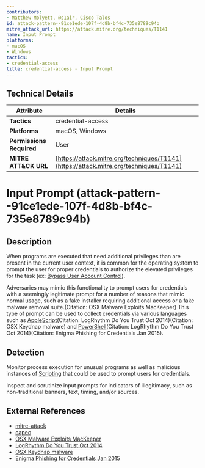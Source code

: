 ```yaml
---
contributors:
- Matthew Molyett, @s1air, Cisco Talos
id: attack-pattern--91ce1ede-107f-4d8b-bf4c-735e8789c94b
mitre_attack_url: https://attack.mitre.org/techniques/T1141
name: Input Prompt
platforms:
- macOS
- Windows
tactics:
- credential-access
title: credential-access - Input Prompt
---
```


## Technical Details

| Attribute | Details |
|-----------|----------|
| **Tactics** | credential-access |
| **Platforms** | macOS, Windows |
| **Permissions Required** | User |
| **MITRE ATT&CK URL** | [https://attack.mitre.org/techniques/T1141](https://attack.mitre.org/techniques/T1141) |

# Input Prompt (attack-pattern--91ce1ede-107f-4d8b-bf4c-735e8789c94b)

## Description
When programs are executed that need additional privileges than are present in the current user context, it is common for the operating system to prompt the user for proper credentials to authorize the elevated privileges for the task (ex: [Bypass User Account Control](https://attack.mitre.org/techniques/T1088)).

Adversaries may mimic this functionality to prompt users for credentials with a seemingly legitimate prompt for a number of reasons that mimic normal usage, such as a fake installer requiring additional access or a fake malware removal suite.(Citation: OSX Malware Exploits MacKeeper) This type of prompt can be used to collect credentials via various languages such as [AppleScript](https://attack.mitre.org/techniques/T1155)(Citation: LogRhythm Do You Trust Oct 2014)(Citation: OSX Keydnap malware) and [PowerShell](https://attack.mitre.org/techniques/T1086)(Citation: LogRhythm Do You Trust Oct 2014)(Citation: Enigma Phishing for Credentials Jan 2015).

## Detection
Monitor process execution for unusual programs as well as malicious instances of [Scripting](https://attack.mitre.org/techniques/T1064) that could be used to prompt users for credentials.

Inspect and scrutinize input prompts for indicators of illegitimacy, such as non-traditional banners, text, timing, and/or sources.

## External References
- [mitre-attack](https://attack.mitre.org/techniques/T1141)
- [capec](https://capec.mitre.org/data/definitions/569.html)
- [OSX Malware Exploits MacKeeper](https://baesystemsai.blogspot.com/2015/06/new-mac-os-malware-exploits-mackeeper.html)
- [LogRhythm Do You Trust Oct 2014](https://logrhythm.com/blog/do-you-trust-your-computer/)
- [OSX Keydnap malware](https://www.welivesecurity.com/2016/07/06/new-osxkeydnap-malware-hungry-credentials/)
- [Enigma Phishing for Credentials Jan 2015](https://enigma0x3.net/2015/01/21/phishing-for-credentials-if-you-want-it-just-ask/)
